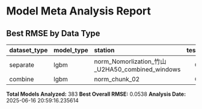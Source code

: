 # Model Meta Analysis Report

## Best RMSE by Data Type

|dataset_type |model_type |station                                         | test_rmse| model_size_mb|
|:------------|:----------|:-----------------------------------------------|---------:|-------------:|
|separate     |lgbm       |norm_Nomorlization_竹山_U2HA50_combined_windows |    0.0538|         32.88|
|combine      |lgbm       |norm_chunk_02                                   |    0.0759|        146.60|

**Total Models Analyzed:** 383
**Best Overall RMSE:** 0.0538
**Analysis Date:** 2025-06-16 20:59:16.235614
